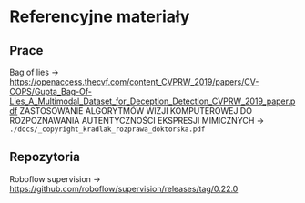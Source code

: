 # Referencyjne materiały

## Prace

Bag of lies -> https://openaccess.thecvf.com/content_CVPRW_2019/papers/CV-COPS/Gupta_Bag-Of-Lies_A_Multimodal_Dataset_for_Deception_Detection_CVPRW_2019_paper.pdf
ZASTOSOWANIE ALGORYTMÓW WIZJI KOMPUTEROWEJ DO ROZPOZNAWANIA AUTENTYCZNOŚCI EKSPRESJI MIMICZNYCH -> `./docs/_copyright_kradlak_rozprawa_doktorska.pdf`


## Repozytoria

Roboflow supervision -> https://github.com/roboflow/supervision/releases/tag/0.22.0